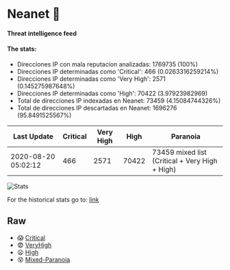 # Neanet :hocho:
#### Threat intelligence feed
#### The stats:

- Direcciones IP con mala reputacion analizadas: 1769735 (100%)
- Direcciones IP determinadas como 'Critical':  466 (0.0263316259214%)
- Direcciones IP determinadas como 'Very High':  2571 (0.145275987648%)
- Direcciones IP determinadas como 'High':  70422 (3.97923982969)
- Total de direcciones IP indexadas en Neanet:  73459 (4.15084744326%)
- Total de direcciones IP descartadas en Neanet:  1696276 (95.8491525567%)

| Last Update | Critical | Very High | High | Paranoia |
| --- | --- | --- | --- | --- |
| 2020-08-20 05:02:12 | 466 | 2571 | 70422 | 73459 mixed list (Critical + Very High + High)|

![Stats](https://docs.google.com/spreadsheets/d/e/2PACX-1vSnaNMIXVabIpDJjufMlzH7poXnshF3mgd8Is1g9ytUEzVsP5my4Trn8f-xkoLLQ38xpL3HtmUexLo6/pubchart?oid=501124687&format=image)

For the historical stats go to: [link](/stats.csv)
## Raw
- :scream: [Critical](https://raw.githubusercontent.com/JavaGarcia/Neanet/master/blacklists/neanet_critical.txt)
- :fearful: [VeryHigh](https://raw.githubusercontent.com/JavaGarcia/Neanet/master/blacklists/neanet_veryHigh.txtt)
- :frowning: [High](https://raw.githubusercontent.com/JavaGarcia/Neanet/master/blacklists/neanet_high.txt)
- :dizzy_face: [Mixed-Paranoia](https://raw.githubusercontent.com/JavaGarcia/Neanet/master/blacklists/neanet_all.txt)























































































































































































































































































































